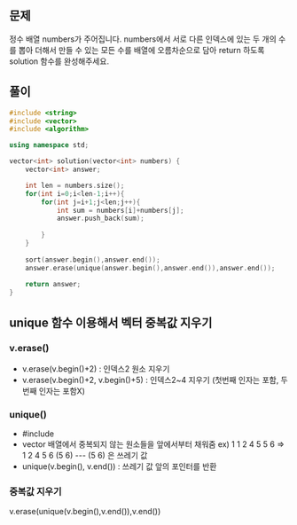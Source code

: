 ## 문제
정수 배열 numbers가 주어집니다. numbers에서 서로 다른 인덱스에 있는 두 개의 수를 뽑아 더해서 만들 수 있는 모든 수를 배열에 오름차순으로 담아 return 하도록 solution 함수를 완성해주세요.

## 풀이
```c++
#include <string>
#include <vector>
#include <algorithm>

using namespace std;

vector<int> solution(vector<int> numbers) {
    vector<int> answer;

    int len = numbers.size();
    for(int i=0;i<len-1;i++){
        for(int j=i+1;j<len;j++){
            int sum = numbers[i]+numbers[j];    
            answer.push_back(sum);
            
        }
    }
    
    sort(answer.begin(),answer.end());
    answer.erase(unique(answer.begin(),answer.end()),answer.end());
    
    return answer;
}
```

## unique 함수 이용해서 벡터 중복값 지우기
### v.erase()
- v.erase(v.begin()+2) : 인덱스2 원소 지우기
- v.erase(v.begin()+2, v.begin()+5) : 인덱스2~4 지우기 (첫번째 인자는 포함, 두번째 인자는 포함X)

### unique()
- #include <algorithm>
- vector 배열에서 중복되지 않는 원소들을 앞에서부터 채워줌
ex) 1 1 2 4 5 5 6  =>  1 2 4 5 6 (5 6)   --- (5 6) 은 쓰레기 값
- unique(v.begin(), v.end()) : 쓰레기 값 앞의 포인터를 반환

### 중복값 지우기
v.erase(unique(v.begin(),v.end()),v.end())
